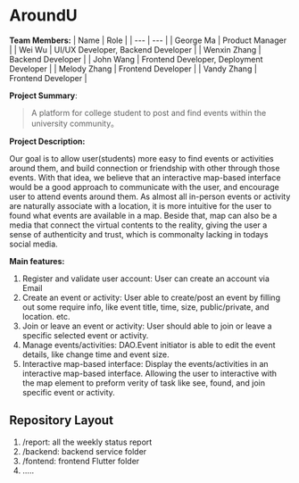 # AroundU
**Team Members:**
| Name | Role |
| --- | --- |
| George Ma | Product Manager |
| Wei Wu | UI/UX Developer, Backend Developer |
| Wenxin Zhang | Backend Developer |
| John Wang | Frontend Developer, Deployment Developer |
| Melody Zhang | Frontend Developer |
| Vandy Zhang | Frontend Developer |

**Project Summary**:

> A platform for college student to post and find events within the university community。

**Project Description:**

Our goal is to allow user(students) more easy to find events or activities around them, and build connection or friendship with other through those events. With that idea, we believe that an interactive map-based interface would be a good approach to communicate with the user, and encourage user to attend events around them. As almost all in-person events or activity are naturally associate with a location, it is more intuitive for the user to found what events are available in a map. Beside that, map can also be a media that connect the virtual contents to the reality, giving the user a sense of authenticity and trust, which is commonalty lacking in todays social media.

**Main features:**

1. Register and validate user account: User can create an account via Email
2. Create an event or activity: User able to create/post an event by filling out some require info, like event title, time, size, public/private, and location. etc.
3.  Join or leave an event or activity: User should able to join or leave a specific selected event or activity.
4. Manage events/activities: DAO.Event initiator is able to edit the event details, like change time and event size. 
5. Interactive map-based interface: Display the events/activities in an interactive map-based interface. Allowing the user to interactive with the map element to preform verity of task like see, found, and join specific event or activity.  


## Repository Layout
1. /report: all the weekly status report
2. /backend: backend service folder
3. /fontend: frontend Flutter folder
4. .....
